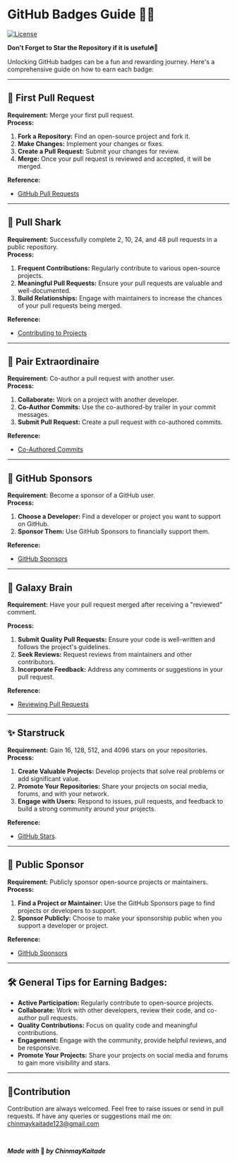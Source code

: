 # GitHub Badges Guide 🚀✨

[![License](https://img.shields.io/badge/license-MIT-blue.svg)](LICENSE)

**Don't Forget to Star the Repository if it is useful🔥🫶**

Unlocking GitHub badges can be a fun and rewarding journey. Here's a comprehensive guide on how to earn each badge:

---

## 🥇 First Pull Request

**Requirement:** Merge your first pull request.  
**Process:**

1. **Fork a Repository:** Find an open-source project and fork it.
2. **Make Changes:** Implement your changes or fixes.
3. **Create a Pull Request:** Submit your changes for review.
4. **Merge:** Once your pull request is reviewed and accepted, it will be merged.

**Reference:**

- [GitHub Pull Requests](https://docs.github.com/en/github/collaborating-with-issues-and-pull-requests/about-pull-requests)

---

## 🦈 Pull Shark

**Requirement:** Successfully complete 2, 10, 24, and 48 pull requests in a public repository.  
**Process:**

1. **Frequent Contributions:** Regularly contribute to various open-source projects.
2. **Meaningful Pull Requests:** Ensure your pull requests are valuable and well-documented.
3. **Build Relationships:** Engage with maintainers to increase the chances of your pull requests being merged.

**Reference:**

- [Contributing to Projects](https://docs.github.com/en/github/collaborating-with-issues-and-pull-requests/working-with-forks)

---

## 👯 Pair Extraordinaire

**Requirement:** Co-author a pull request with another user.  
**Process:**

1. **Collaborate:** Work on a project with another developer.
2. **Co-Author Commits:** Use the co-authored-by trailer in your commit messages.
3. **Submit Pull Request:** Create a pull request with co-authored commits.

**Reference:**

- [Co-Authored Commits](https://docs.github.com/en/github/committing-changes-to-your-project/creating-and-editing-commits/creating-co-authored-commits)

---

## 💖 GitHub Sponsors

**Requirement:** Become a sponsor of a GitHub user.  
**Process:**

1. **Choose a Developer:** Find a developer or project you want to support on GitHub.
2. **Sponsor Them:** Use GitHub Sponsors to financially support them.

**Reference:**

- [GitHub Sponsors](https://github.com/sponsors)

---

## 🧠 Galaxy Brain

**Requirement:** Have your pull request merged after receiving a "reviewed" comment.

**Process:**

1. **Submit Quality Pull Requests:** Ensure your code is well-written and follows the project's guidelines.
2. **Seek Reviews:** Request reviews from maintainers and other contributors.
3. **Incorporate Feedback:** Address any comments or suggestions in your pull request.

**Reference:**

- [Reviewing Pull Requests](https://docs.github.com/en/github/collaborating-with-issues-and-pull-requests/about-pull-request-reviews)

---

## ✨ Starstruck

**Requirement:** Gain 16, 128, 512, and 4096 stars on your repositories.  
**Process:**

1. **Create Valuable Projects:** Develop projects that solve real problems or add significant value.
2. **Promote Your Repositories:** Share your projects on social media, forums, and with your network.
3. **Engage with Users:** Respond to issues, pull requests, and feedback to build a strong community around your projects.

**Reference:**

- [GitHub Stars](https://docs.github.com/en/github/getting-started-with-github/saving-repositories-with-stars).

---

## 🌟 Public Sponsor

**Requirement:** Publicly sponsor open-source projects or maintainers.  
**Process:**

1. **Find a Project or Maintainer:** Use the GitHub Sponsors page to find projects or developers to support.
2. **Sponsor Publicly:** Choose to make your sponsorship public when you support a developer or project.

**Reference:**

- [GitHub Sponsors](https://github.com/sponsors)

---

## 🛠️ General Tips for Earning Badges:

- **Active Participation:** Regularly contribute to open-source projects.
- **Collaborate:** Work with other developers, review their code, and co-author pull requests.
- **Quality Contributions:** Focus on quality code and meaningful contributions.
- **Engagement:** Engage with the community, provide helpful reviews, and be responsive.
- **Promote Your Projects:** Share your projects on social media and forums to gain more visibility and stars.

---

## 💼Contribution

Contribution are always welcomed. Feel free to raise issues or send in pull requests. If have any queries or suggestions mail me on: [chinmaykaitade123@gmail.com](mailto:chinmaykaitade123@gmail.com)

</br>

**_Made with_ 🍵 _by ChinmayKaitade_**
